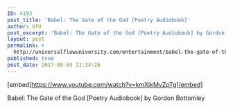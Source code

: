 ```yaml
---
ID: 4193
post_title: 'Babel: The Gate of the God [Poetry Audiobook]'
author: UfU
post_excerpt: 'Babel: The Gate of the God [Poetry Audiobook] by Gordon Bottomley'
layout: post
permalink: >
  http://universalflowuniversity.com/entertainment/babel-the-gate-of-the-god-poetry-audiobook/
published: true
post_date: 2017-08-03 11:34:26
---
```

[embed]https://www.youtube.com/watch?v=kmXjkMvZpTg[/embed]<br>
<p>Babel: The Gate of the God [Poetry Audiobook] by Gordon Bottomley</p>